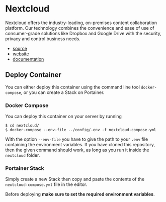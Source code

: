# Nextcloud

Nextcloud offers the industry-leading, on-premises content collaboration platform. Our technology combines the convenience and ease of use of consumer-grade solutions like Dropbox and Google Drive with the security, privacy and control business needs.

- [source](https://github.com/nextcloud)
- [website](https://nextcloud.com)
- [documentation](https://nextcloud.com/support)

## Deploy Container

You can either deploy this container using the command line tool `docker-compose`, or you can create a Stack on Portainer.

### Docker Compose

You can deploy this container on your server by running

```shell
$ cd nextcloud/
$ docker-compose --env-file ../config/.env -f nextcloud-compose.yml
```

With the option `--env-file` you have to give the path to your `.env` file containing the environment variables. If you have cloned this repository, then the given command should work, as long as you run it inside the `nextcloud` folder.

### Portainer Stack

Simply create a new Stack then copy and paste the contents of the `nextcloud-compose.yml` file in the editor.

Before deploying **make sure to set the required environment variables**.
